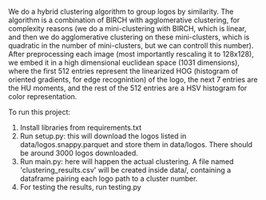 We do a hybrid clustering algorithm to group logos by similarity. The algorithm is a
combination of BIRCH with agglomerative clustering, for complexity reasons (we do a
mini-clustering with BIRCH, which is linear, and then we do agglomerative clustering
on these mini-clusters, which is quadratic in the number of mini-clusters, but we can
controll this number). After preprocessing each image (most importantly rescaling it
to 128x128), we embed it in a high dimensional euclidean space (1031 dimensions), where
the first 512 entries represent the linearized HOG (histogram of oriented gradients,
for edge recognintion) of the logo, the next 7 entries are the HU moments, and the rest
of the 512 entries are a HSV histogram for color representation.

To run this project:

1. Install libraries from requirements.txt
2. Run setup.py: this will download the logos listed in data/logos.snappy.parquet and
   store them in data/logos. There should be around 3000 logos downloaded.
3. Run main.py: here will happen the actual clustering. A file named 'clustering_results.csv'
   will be created inside data/, containing a dataframe pairing each logo path to a cluster
   number.
4. For testing the results, run testing.py
